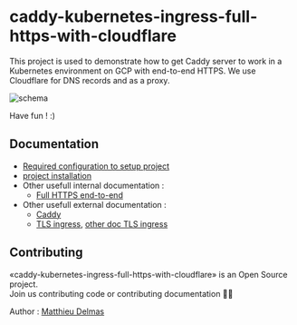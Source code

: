 # caddy-kubernetes-ingress-full-https-with-cloudflare

This project is used to demonstrate how to get Caddy server to work in a Kubernetes environment on GCP with end-to-end HTTPS.
We use Cloudflare for DNS records and as a proxy.

![schema](https://user-images.githubusercontent.com/95386861/148813601-614fc92f-3789-4d2a-b3e0-bc473b45421c.png)

Have fun ! :)

## Documentation

- [Required configuration to setup project](docs/REQUIRED_CONFIG.md)
- [project installation](docs/INSTALL.md)
- Other usefull internal documentation : 
  - [Full HTTPS end-to-end](docs/FULL-HTTPS-END-TO-END.md)
- Other usefull external documentation :
  - [Caddy](https://caddyserver.com/docs/)
  - [TLS ingress](https://cloud.google.com/kubernetes-engine/docs/concepts/ingress-xlb#setting_up_https_tls_between_client_and_load_balancer), [other doc TLS ingress](https://cloud.google.com/kubernetes-engine/docs/how-to/ingress-multi-ssl)


## Contributing

«caddy-kubernetes-ingress-full-https-with-cloudflare» is an Open Source project.  
Join us contributing code or contributing documentation 🤝🤝

Author : [Matthieu Delmas](https://github.com/matthieudelmas)
